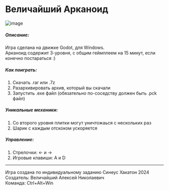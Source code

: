 # Величайший Арканоид

![image](https://github.com/user-attachments/assets/dc2b253d-b78d-4efe-81fa-b7d88a862d2b)

##### Описание:
Игра сделана на движке Godot, для Windows.  
Арканоид содержит 3-уровня, с общим геймплеем на 15 минут, если конечно постараться :)

##### Как поиграть:
1. Скачать .rar или .7z
2. Разархивировать архив, который вы скачали
3. Запустить .exe файл (обязательно по-соседству должен быть .pck файл)

##### Уникальные механики:
1. Со второго уровня плитки могут уничтожаься с нескольких раз
2. Шарик с каждым отскоком ускоряется

##### Управление:
1. Стрелочки: <- и ->
2. Игровые клавиши: A и D
___________________________________________________________
Игра создана по индивидуальному заданию Синеус Хакатон 2024  
Создатель: Величайший Алексей Николаевич  
Команда: Ctrl+Alt+Win
